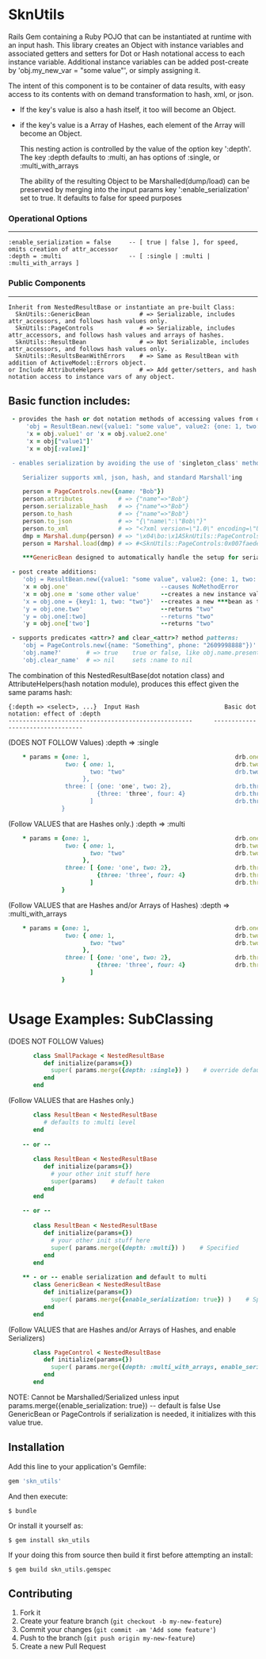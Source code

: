 # SknUtils 
Rails Gem containing a Ruby POJO that can be instantiated at runtime with an input hash.  This library creates an Object with instance variables and associated getters and setters for Dot or Hash notational access to each instance variable.  Additional instance variables can be added post-create by 'obj.my_new_var = "some value"', or simply assigning it.  


The intent of this component is to be container of data results, with easy access to its contents with on demand transformation to hash, xml, or json. 

* If the key's value is also a hash itself, it too will become an Object.
* if the key's value is a Array of Hashes, each element of the Array will become an Object.
  
  This nesting action is controlled by the value of the option key ':depth'. 
    The key :depth defaults to :multi, an has options of :single, or :multi_with_arrays
  
  The ability of the resulting Object to be Marshalled(dump/load) can be preserved by merging 
    into the input params key ':enable_serialization' set to true.  It defaults to false for speed purposes
 

### Operational Options
--------------------------------

    :enable_serialization = false     -- [ true | false ], for speed, omits creation of attr_accessor
    :depth = :multi                   -- [ :single | :multi | :multi_with_arrays ]

### Public Components
--------------------------------

    Inherit from NestedResultBase or instantiate an pre-built Class:
      SknUtils::GenericBean              # => Serializable, includes attr_accessors, and follows hash values only.
      SknUtils::PageControls             # => Serializable, includes attr_accessors, and follows hash values and arrays of hashes.
      SknUtils::ResultBean               # => Not Serializable, includes attr_accessors, and follows hash values only.
      SknUtils::ResultsBeanWithErrors    # => Same as ResultBean with addition of ActiveModel::Errors object.
    or Include AttributeHelpers          # => Add getter/setters, and hash notation access to instance vars of any object.


## Basic function includes:
```ruby
 - provides the hash or dot notation methods of accessing values from object created; i.e
     'obj = ResultBean.new({value1: "some value", value2: {one: 1, two: "two"}}) 
     'x = obj.value1' or 'x = obj.value2.one'
     'x = obj["value1"]'
     'x = obj[:value1]'

 - enables serialization by avoiding the use of 'singleton_class' methods which breaks Serializers:

    Serializer supports xml, json, hash, and standard Marshall'ing

    person = PageControls.new({name: "Bob"})
    person.attributes          # => {"name"=>"Bob"}
    person.serializable_hash   # => {"name"=>"Bob"}
    person.to_hash             # => {"name"=>"Bob"}
    person.to_json             # => "{\"name\":\"Bob\"}"
    person.to_xml              # => "<?xml version=\"1.0\" encoding=\"UTF-8\"?>\n<page-controls>\n  <name>Bob</name>\n</page-controls>\n"
    dmp = Marshal.dump(person) # => "\x04\bo:\x1ASknUtils::PageControls\x06:\n@nameI\"\bBob\x06:\x06ET"
    person = Marshal.load(dmp) # => #<SknUtils::PageControls:0x007faede906d40 @name="Bob">

    ***GenericBean designed to automatically handle the setup for serialization and multi level without arrays 

 - post create additions:
    'obj = ResultBean.new({value1: "some value", value2: {one: 1, two: "two"}}) 
    'x = obj.one'                          --causes NoMethodError
    'x = obj.one = 'some other value'      --creates a new instance value with accessors
    'x = obj.one = {key1: 1, two: "two"}'  --creates a new ***bean as the value of obj.one
    'y = obj.one.two'                      --returns "two"
    'y = obj.one[:two]                     --returns "two"
    'y = obj.one['two']                    --returns "two"

 - supports predicates <attr>? and clear_<attr>? method patterns:	
    'obj = PageControls.new({name: "Something", phone: "2609998888"})'
    'obj.name?'       # => true    true or false, like obj.name.present?
    'obj.clear_name'  # => nil     sets :name to nil
```

The combination of this NestedResultBase(dot notation class) and AttributeHelpers(hash notation module), produces this effect given the same params hash:

    {:depth => <select>, ...}  Input Hash                        Basic dot notation: effect of :depth
    ----------------------------------------------------      ---------------------------------

(DOES NOT FOLLOW Values) :depth => :single
```ruby
    * params = {one: 1,                                         drb.one      = 1
                two: { one: 1,                                  drb.two      = {one: 1, two: 'two}
                       two: "two"                               drb.two.two  = NoMethodError
                     }, 
                three: [ {one: 'one', two: 2},                  drb.three    = [{one: 'one', two: 2},{three: 'three', four: 4}]
                         {three: 'three', four: 4}              drb.three[1] = {three: 'three', four: 4}
                       ]                                        drb.three[1].four = NoMethodError
               }      
```

(Follow VALUES that are Hashes only.) :depth => :multi
```ruby
    * params = {one: 1,                                         drb.one      = 1
                two: { one: 1,                                  drb.two.one  = 1
                	   two: "two"                               drb.two.two  = 'two'
                     }, 
                three: [ {one: 'one', two: 2},                  drb.three    = [{one: 'one', two: 2},{three: 'three', four: 4}]
                         {three: 'three', four: 4}              drb.three[1] = {three: 'three', four: 4}
                       ]                                        drb.three[1].four = NoMethodError
	           }
```
 
(Follow VALUES that are Hashes and/or Arrays of Hashes) :depth => :multi_with_arrays
```ruby
    * params = {one: 1,                                         drb.one      = 1
                two: { one: 1,                                  drb.two.one  = 1
                       two: "two"                               drb.two.two  = 'two'
                     }, 
                three: [ {one: 'one', two: 2},                  drb.three.first.one = 'one'
                		 {three: 'three', four: 4}              drb.three[1].four   = 4
                       ]
               }      
 
```
# Usage Examples: SubClassing 

(DOES NOT FOLLOW Values)
```ruby
       class SmallPackage < NestedResultBase
          def initialize(params={})
            super( params.merge({depth: :single}) )    # override default of :multi level
          end
       end
```

(Follow VALUES that are Hashes only.)
```ruby
       class ResultBean < NestedResultBase
          # defaults to :multi level
       end
       
    -- or --
    
       class ResultBean < NestedResultBase
          def initialize(params={})
            # your other init stuff here
            super(params)    # default taken 
          end
       end
       
    -- or --
    
       class ResultBean < NestedResultBase
          def initialize(params={})
            # your other init stuff here
            super( params.merge({depth: :multi}) )    # Specified
          end
       end
       
    ** - or -- enable serialization and default to multi
       class GenericBean < NestedResultBase
          def initialize(params={})
            super( params.merge({enable_serialization: true}) )    # Specified with Serialization Enabled
          end
       end
```

(Follow VALUES that are Hashes and/or Arrays of Hashes, and enable Serializers)
```ruby
       class PageControl < NestedResultBase
          def initialize(params={})
            super( params.merge({depth: :multi_with_arrays, enable_serialization: true}) )    # override defaults
          end
       end
```


NOTE: Cannot be Marshalled/Serialized unless input params.merge({enable_serialization: true}) -- default is false
Use GenericBean or PageControls if serialization is needed, it initializes with this value true.

## Installation

Add this line to your application's Gemfile:

```ruby
gem 'skn_utils'
```

And then execute:

    $ bundle

Or install it yourself as:

    $ gem install skn_utils
    
If your doing this from source then build it first before attempting an install:

    $ gem build skn_utils.gemspec
    
## Contributing

1. Fork it 
2. Create your feature branch (`git checkout -b my-new-feature`)
3. Commit your changes (`git commit -am 'Add some feature'`)
4. Push to the branch (`git push origin my-new-feature`)
5. Create a new Pull Request
